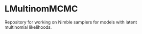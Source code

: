 # LMultinomMCMC
Repository for working on Nimble samplers for models with latent multinomial likelihoods. 
